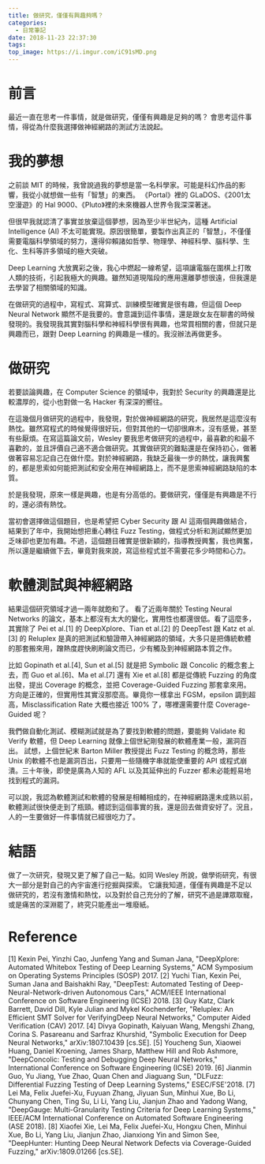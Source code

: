```yaml
---
title: 做研究，僅僅有興趣夠嗎？
categories:
  - 日常筆記
date: 2018-11-23 22:37:30
tags:
top_image: https://i.imgur.com/iC91sMD.png
---
```


# 前言

最近一直在思考一件事情，就是做研究，僅僅有興趣是足夠的嗎？
會思考這件事情，得從為什麼我選擇做神經網路的測試方法說起。

# 我的夢想

之前談 MIT 的時候，我曾說過我的夢想是當一名科學家。可能是科幻作品的影響，我從小就想做一些有「智慧」的東西。
《Portal》裡的 GLaDOS、《2001太空漫遊》的 Hal 9000、《Pluto》裡的未來機器人世界令我深深著迷。

但很早我就認清了事實並放棄這個夢想，因為至少半世紀內，這種 Artificial Intelligence (AI) 不太可能實現。原因很簡單，要製作出真正的「智慧」，不僅僅需要電腦科學領域的努力，還得仰賴諸如哲學、物理學、神經科學、腦科學、生化、生科等許多領域的極大突破。

Deep Learning 大放異彩之後，我心中燃起一線希望，這項讓電腦在圍棋上打敗人類的技術，引起我極大的興趣。雖然知道現階段的應用還離夢想很遠，但我還是去學習了相關領域的知識。

在做研究的過程中，寫程式、寫算式、訓練模型確實是很有趣，但這個 Deep Neural Network 顯然不是我要的。會意識到這件事情，還是跟女友在聊書的時候發現的。我發現我其實對腦科學和神經科學很有興趣，也常買相關的書，但就只是興趣而已，跟對 Deep Learning 的興趣是一樣的。我沒辦法再做更多。

# 做研究

若要談論興趣，在 Computer Science 的領域中，我對於 Security 的興趣還是比較濃厚的，從小也對做一名 Hacker 有深深的嚮往。

在這幾個月做研究的過程中，我發現，對於做神經網路的研究，我居然是這麼沒有熱忱。雖然寫程式的時候覺得很好玩，但對其他的一切卻很麻木，沒有感覺，甚至有些厭煩。在寫這篇論文前，Wesley 要我思考做研究的過程中，最喜歡的和最不喜歡的，並且評價自己適不適合做研究。其實做研究的難點還是在保持初心，做著做著容易忘記自己在做什麼。對於神經網路，我缺乏最後一步的熱忱，讓我興奮的，都是思索如何能把測試和安全用在神經網路上，而不是思索神經網路缺陷的本質。

於是我發現，原來一樣是興趣，也是有分高低的。要做研究，僅僅是有興趣是不行的，還必須有熱忱。

當初會選擇做這個題目，也是希望把 Cyber Security 跟 AI 這兩個興趣做結合，結果到了年中，我開始想把重心轉往 Fuzz Testing，做程式分析和測試顯然更加乏味卻也更加有趣。不過，這個題目確實是很新穎的，指導教授興奮，我也興奮，所以還是繼續做下去，畢竟對我來說，寫這些程式並不需要花多少時間和心力。


# 軟體測試與神經網路

結果這個研究領域才過一兩年就飽和了。
看了近兩年關於 Testing Neural Networks 的論文，基本上都沒有太大的變化，實用性也都還很低。看了這麼多，其實除了 Pei et al.[1] 的 DeepXplore、Tian et al.[2] 的 DeepTest 跟 Katz et al.[3] 的 Reluplex 是真的把測試和驗證帶入神經網路的領域，大多只是把傳統軟體的那套搬來用，蹭熱度趕快刷刷論文而已，少有觸及到神經網路本質之作。

比如 Gopinath et al.[4], Sun et al.[5] 就是把 Symbolic 跟 Concolic 的概念套上去，而 Guo et al.[6]、Ma et al.[7] 還有 Xie et al.[8] 都是從傳統 Fuzzing 的角度出發，提出 Coverage 的概念，並把 Coverage-Guided Fuzzing 那套拿來用。方向是正確的，但實用性其實沒那麼高。畢竟你一樣拿出 FGSM，epsilon 調到超高，Misclassification Rate 大概也接近 100% 了，哪裡還需要什麼 Coverage-Guided 呢？

我們做自動化測試、模糊測試就是為了要找到軟體的問題，要能夠 Validate 和 Verify 軟體，但 Deep Learning 就像上個世紀剛發展的軟體產業一般，漏洞百出。
試想，上個世紀末 Barton Miller 教授提出 Fuzz Testing 的概念時，那些 Unix 的軟體不也是漏洞百出，只要用一些隨機字串就能使重要的 API 或程式崩潰。三十年後，即使是廣為人知的 AFL 以及其延伸出的 Fuzzer 都未必能輕易地找到程式的漏洞。

可以說，我認為軟體測試和軟體的發展是相輔相成的，在神經網路還未成熟以前，軟體測試很快便走到了瓶頸。體認到這個事實的我，還是回去做資安好了。況且，人的一生要做好一件事情就已經很吃力了。

# 結語

做了一次研究，發現又更了解了自己一點。如同 Wesley 所說，做學術研究，有很大一部分是對自己的內宇宙進行挖掘與探索。
它讓我知道，僅僅有興趣是不足以做研究的，若沒有激情和熱忱，以及對於自己充分的了解，研究不過是譁眾取寵，或是痛苦的深淵罷了，終究只能產出一堆廢紙。


# Reference

[1] Kexin Pei, Yinzhi Cao, Junfeng Yang and Suman Jana, "DeepXplore: Automated Whitebox Testing of Deep Learning Systems," ACM Symposium on Operating Systems Principles (SOSP) 2017.
[2] Yuchi Tian, Kexin Pei, Suman Jana and Baishakhi Ray, "DeepTest: Automated Testing of Deep-Neural-Network-driven Autonomous Cars," ACM/IEEE International Conference on Software Engineering (ICSE) 2018.
[3] Guy Katz, Clark Barrett, David Dill, Kyle Julian and Mykel Kochenderfer, "Reluplex: An Efficient SMT Solver for VerifyingDeep Neural Networks," Computer Aided Verification (CAV) 2017.
[4] Divya Gopinath, Kaiyuan Wang, Mengshi Zhang, Corina S. Pasareanu and Sarfraz Khurshid, "Symbolic Execution for Deep Neural Networks,"  	arXiv:1807.10439 [cs.SE].
[5] Youcheng Sun, Xiaowei Huang, Daniel Kroening, James Sharp, Matthew Hill and Rob Ashmore, "DeepConcolic: Testing and Debugging Deep Neural Networks," International Conference on Software Engineering (ICSE) 2019.
[6] Jianmin Guo, Yu Jiang, Yue Zhao, Quan Chen and Jiaguang Sun, "DLFuzz: Differential Fuzzing Testing of Deep Learning Systems," ESEC/FSE'2018.
[7] Lei Ma, Felix Juefei-Xu, Fuyuan Zhang, Jiyuan Sun, Minhui Xue, Bo Li, Chunyang Chen, Ting Su, Li Li, Yang Liu, Jianjun Zhao and Yadong Wang, "DeepGauge: Multi-Granularity Testing Criteria for Deep Learning Systems," IEEE/ACM International Conference on Automated Software Engineering (ASE 2018).
[8] Xiaofei Xie, Lei Ma, Felix Juefei-Xu, Hongxu Chen, Minhui Xue, Bo Li, Yang Liu, Jianjun Zhao, Jianxiong Yin and Simon See, "DeepHunter: Hunting Deep Neural Network Defects via Coverage-Guided Fuzzing," arXiv:1809.01266 [cs.SE].
